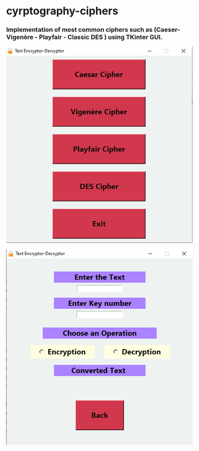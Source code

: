 # cyrptography-ciphers

### Implementation of most common ciphers such as (Caeser- Vigenère - Playfair - Classic DES ) using TKinter GUI.

![images](https://github.com/AmrKhaledAK47/cyrptography-ciphers/blob/main/screenshots/home_page.PNG)

![images](https://github.com/AmrKhaledAK47/cyrptography-ciphers/blob/main/screenshots/cipher_page.PNG)
